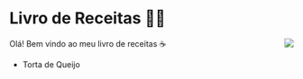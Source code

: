 # Livro de Receitas :man_cook:

<img src="[https://64.media.tumblr.com/cee77c64acbb399e200f69d6bf3998fa/604e9c3efd9ce984-51/s540x810/0fa0769c239d754945999435296a58192ac731df.gifv](https://gifimage.net/wp-content/uploads/2017/09/anime-cooking-gif-4.gif)" align="right">

Olá! Bem vindo ao meu livro de receitas :coffee:

- Torta de Queijo
